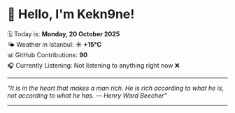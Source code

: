 # 👋 Hello, I'm Kekn9ne!

🗓️ Today is: **Monday, 20 October 2025**  
🌤️ Weather in Istanbul: **☀️   +15°C**  
📊 GitHub Contributions: **90**  
🎧 Currently Listening: Not listening to anything right now ❌

---

_"It is in the heart that makes a man rich. He is rich according to what he is, not according to what he has. — *Henry Ward Beecher*"_

---
